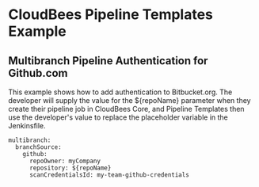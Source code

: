 # CloudBees Pipeline Templates Example
## Multibranch Pipeline Authentication for Github.com

This example shows how to add authentication to Bitbucket.org. The developer will supply the value for the ${repoName} parameter when they create their pipeline job in CloudBees Core, and Pipeline Templates then use the developer's value to replace the placeholder variable in the Jenkinsfile.

````
multibranch:
  branchSource:
    github:
      repoOwner: myCompany
      repository: ${repoName}
      scanCredentialsId: my-team-github-credentials
````